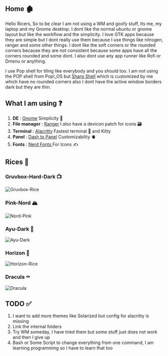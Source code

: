 

## Home 🏚️
Hello Ricers, So to be clear I am not using a WM and goofy stuff, Its me, my laptop and my Gnome desktop. I dont like the normal ubuntu or gnome layout but like the workflow and the simplicity. I love GTK apps because they are simple but I dont really use them because I use things like nitrogen, ranger and some other things. 
I dont like the soft corners or the rounded corners because they are not consistent because some apps have all the corners rounded and some dont. I also dont use any app runner like Rofi or Dmenu or anything. 

I use Pop shell for tiling like everybody and you should too. I am not using the POP shell from Pop!_OS but [Sharp Shell](https://github.com/Deottive/Sharp-Shell) which is customized by me which have no rounded corners also I dont have the active window borders dark but they are thin. 

## What I am using ❓

1. **DE** : [Gnome](https://github.com/GNOME) Simplicity 👣
2. **File manager** : [Ranger](https://github.com/ranger/ranger) I also have a devicon patch for icons 🗃️
3. **Terminal** : [Alacritty](https://github.com/alacritty/alacritty) Fastest terminal 🍉 and Kitty
4. **Panel** : [Dash to Panel](https://github.com/home-sweet-gnome/dash-to-panel) Customizability 🫀
5. **Fonts** : [Nerd Fonts ](https://github.com/ryanoasis/nerd-fonts) For Icons ✍️ 


## Rices 🍙

### Gruvbox-Hard-Dark 📺
![Gruvbox-Rice](https://user-images.githubusercontent.com/71910027/151900189-6d472e25-7573-4591-ac07-1aba1b032390.png)

### Pink-Nord 🏔️
![Nord-Pink](https://user-images.githubusercontent.com/71910027/151900286-1f650595-618f-44e5-9ae3-0c612b0ede20.png)

### Ayu-Dark 💺
![Ayu-Dark](https://user-images.githubusercontent.com/71910027/151900301-d684a08b-2e2d-430e-9741-61865aa9a822.png)

### Horizon 💜
![Horizon-Rice](https://user-images.githubusercontent.com/71910027/152079557-71fdec1e-d07a-4bd7-bb86-d87e4e8ad3d4.png)

### Dracula ⚰️
![Dracula](https://user-images.githubusercontent.com/71910027/152079653-9b748b9a-1d88-4658-8522-c80ff9549380.png)



## TODO ✅
1. I want to add more themes like Solarized but config for alacritty is missing 
2. Link the internal folders 
3. Try WM someday, I have tried them but some stuff just does not work and then I give up
4. Bash or Some Script to change everything from one command, I am learning programming so I have to learn that too
